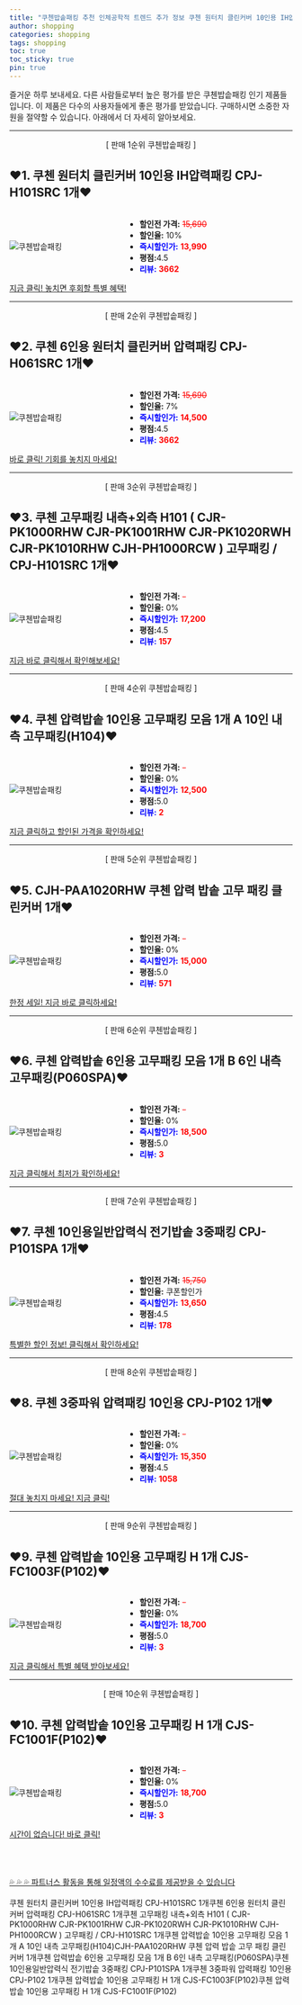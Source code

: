 ```yaml
---
title: "쿠첸밥솥패킹 추천 인체공학적 트렌드 추가 정보 쿠첸 원터치 클린커버 10인용 IH압력패킹"
author: shopping
categories: shopping
tags: shopping
toc: true
toc_sticky: true
pin: true
---
```

즐거운 하루 보내세요. 다른 사람들로부터 높은 평가를 받은 쿠첸밥솥패킹 인기 제품들입니다. 이 제품은 다수의 사용자들에게 좋은 평가를 받았습니다. 구매하시면 소중한 자원을 절약할 수 있습니다. 아래에서 더 자세히 알아보세요.

---
<p class="toplist" style="margin: 0 auto; display: block; width: fit-content;">[ 판매 1순위 쿠첸밥솥패킹 ]</p>

<h2><strong>❤️1. 쿠첸 원터치 클린커버 10인용 IH압력패킹 CPJ-H101SRC 1개❤️</strong></h2>

<div style="display: flex; align-items: center;">
    <div style="flex: 0.4;">
        <img src="https://thumbnail6.coupangcdn.com/thumbnails/remote/230x230ex/image/retail/images/2020/03/18/14/0/0119e2de-71f2-4d7a-8612-a769a7e931b2.jpg" alt="쿠첸밥솥패킹" style="max-width: 100%;">
    </div>
    <div style="flex: 0.6; margin-left: 10px;">
        <ul>
            <li><strong>할인전 가격:</strong> <del style="color: red;">15,690</del></li>
            <li><strong>할인율:</strong> 10%</li>
            <li><span style='color:blue'><strong>즉시할인가:</strong></span> <span style='color:red'><strong>13,990</strong></span></li>
            <li><strong>평점:</strong>4.5</li>
            <li><span style='color:blue'><strong>리뷰:</strong></span> <span style='color:red'><strong>3662</strong></span></li>
        </ul>
    </div>
</div>
<div class="center">
    <a href="https://William4Davisa.github.io?lptag=AF9450613&subid=githubio&pageKey=6809301569&traceid=V0-153&itemId=16103940184&vendorItemId=70388953838" class="myButton">
        지금 클릭! 놓치면 후회할 특별 혜택!
    </a>
</div>


---
<p class="toplist" style="margin: 0 auto; display: block; width: fit-content;">[ 판매 2순위 쿠첸밥솥패킹 ]</p>

<h2><strong>❤️2. 쿠첸 6인용 원터치 클린커버 압력패킹 CPJ-H061SRC 1개❤️</strong></h2>

<div style="display: flex; align-items: center;">
    <div style="flex: 0.4;">
        <img src="https://thumbnail6.coupangcdn.com/thumbnails/remote/230x230ex/image/retail/images/291637512445005-76b3c38b-8c07-4519-8419-2542876ba89c.jpg" alt="쿠첸밥솥패킹" style="max-width: 100%;">
    </div>
    <div style="flex: 0.6; margin-left: 10px;">
        <ul>
            <li><strong>할인전 가격:</strong> <del style="color: red;">15,690</del></li>
            <li><strong>할인율:</strong> 7%</li>
            <li><span style='color:blue'><strong>즉시할인가:</strong></span> <span style='color:red'><strong>14,500</strong></span></li>
            <li><strong>평점:</strong>4.5</li>
            <li><span style='color:blue'><strong>리뷰:</strong></span> <span style='color:red'><strong>3662</strong></span></li>
        </ul>
    </div>
</div>
<div class="center">
    <a href="https://William4Davisa.github.io?lptag=AF9450613&subid=githubio&pageKey=6809301569&traceid=V0-153&itemId=13339101922&vendorItemId=70986760481" class="myButton">
        바로 클릭! 기회를 놓치지 마세요!
    </a>
</div>


---
<p class="toplist" style="margin: 0 auto; display: block; width: fit-content;">[ 판매 3순위 쿠첸밥솥패킹 ]</p>

<h2><strong>❤️3. 쿠첸 고무패킹 내측+외측 H101 ( CJR-PK1000RHW CJR-PK1001RHW CJR-PK1020RWH CJR-PK1010RHW CJH-PH1000RCW ) 고무패킹 /  CPJ-H101SRC 1개❤️</strong></h2>

<div style="display: flex; align-items: center;">
    <div style="flex: 0.4;">
        <img src="https://thumbnail7.coupangcdn.com/thumbnails/remote/230x230ex/image/vendor_inventory/82f6/f6e7df337d344a322adbc4fd3c8e9c85bcba14d77fa2514db2905e9048a0.jpg" alt="쿠첸밥솥패킹" style="max-width: 100%;">
    </div>
    <div style="flex: 0.6; margin-left: 10px;">
        <ul>
            <li><strong>할인전 가격:</strong> <del style="color: red;">-</del></li>
            <li><strong>할인율:</strong> 0%</li>
            <li><span style='color:blue'><strong>즉시할인가:</strong></span> <span style='color:red'><strong>17,200</strong></span></li>
            <li><strong>평점:</strong>4.5</li>
            <li><span style='color:blue'><strong>리뷰:</strong></span> <span style='color:red'><strong>157</strong></span></li>
        </ul>
    </div>
</div>
<div class="center">
    <a href="https://William4Davisa.github.io?lptag=AF9450613&subid=githubio&pageKey=6437130640&traceid=V0-153&itemId=13918705024&vendorItemId=82917350774" class="myButton">
        지금 바로 클릭해서 확인해보세요!
    </a>
</div>


---
<p class="toplist" style="margin: 0 auto; display: block; width: fit-content;">[ 판매 4순위 쿠첸밥솥패킹 ]</p>

<h2><strong>❤️4. 쿠첸 압력밥솥 10인용 고무패킹 모음 1개 A 10인 내측 고무패킹(H104)❤️</strong></h2>

<div style="display: flex; align-items: center;">
    <div style="flex: 0.4;">
        <img src="https://thumbnail9.coupangcdn.com/thumbnails/remote/230x230ex/image/vendor_inventory/5cc8/67ac31962ee98d551642d2451bf1f6bcc48e377a720c62374b7ea456eeab.jpg" alt="쿠첸밥솥패킹" style="max-width: 100%;">
    </div>
    <div style="flex: 0.6; margin-left: 10px;">
        <ul>
            <li><strong>할인전 가격:</strong> <del style="color: red;">-</del></li>
            <li><strong>할인율:</strong> 0%</li>
            <li><span style='color:blue'><strong>즉시할인가:</strong></span> <span style='color:red'><strong>12,500</strong></span></li>
            <li><strong>평점:</strong>5.0</li>
            <li><span style='color:blue'><strong>리뷰:</strong></span> <span style='color:red'><strong>2</strong></span></li>
        </ul>
    </div>
</div>
<div class="center">
    <a href="https://William4Davisa.github.io?lptag=AF9450613&subid=githubio&pageKey=8184279821&traceid=V0-153&itemId=23404128289&vendorItemId=90431294706" class="myButton">
        지금 클릭하고 할인된 가격을 확인하세요!
    </a>
</div>


---
<p class="toplist" style="margin: 0 auto; display: block; width: fit-content;">[ 판매 5순위 쿠첸밥솥패킹 ]</p>

<h2><strong>❤️5. CJH-PAA1020RHW 쿠첸 압력 밥솥 고무 패킹 클린커버 1개❤️</strong></h2>

<div style="display: flex; align-items: center;">
    <div style="flex: 0.4;">
        <img src="https://thumbnail7.coupangcdn.com/thumbnails/remote/230x230ex/image/vendor_inventory/82f6/f6e7df337d344a322adbc4fd3c8e9c85bcba14d77fa2514db2905e9048a0.jpg" alt="쿠첸밥솥패킹" style="max-width: 100%;">
    </div>
    <div style="flex: 0.6; margin-left: 10px;">
        <ul>
            <li><strong>할인전 가격:</strong> <del style="color: red;">-</del></li>
            <li><strong>할인율:</strong> 0%</li>
            <li><span style='color:blue'><strong>즉시할인가:</strong></span> <span style='color:red'><strong>15,000</strong></span></li>
            <li><strong>평점:</strong>5.0</li>
            <li><span style='color:blue'><strong>리뷰:</strong></span> <span style='color:red'><strong>571</strong></span></li>
        </ul>
    </div>
</div>
<div class="center">
    <a href="https://William4Davisa.github.io?lptag=AF9450613&subid=githubio&pageKey=6059712971&traceid=V0-153&itemId=11137072603&vendorItemId=78671552605" class="myButton">
        한정 세일! 지금 바로 클릭하세요!
    </a>
</div>


---
<p class="toplist" style="margin: 0 auto; display: block; width: fit-content;">[ 판매 6순위 쿠첸밥솥패킹 ]</p>

<h2><strong>❤️6. 쿠첸 압력밥솥 6인용 고무패킹 모음 1개 B 6인 내측 고무패킹(P060SPA)❤️</strong></h2>

<div style="display: flex; align-items: center;">
    <div style="flex: 0.4;">
        <img src="https://thumbnail7.coupangcdn.com/thumbnails/remote/230x230ex/image/vendor_inventory/7fff/e00cf81da6b3b2bff00e08b4a60f016156e194b859b51ba1abc470fa0a09.jpg" alt="쿠첸밥솥패킹" style="max-width: 100%;">
    </div>
    <div style="flex: 0.6; margin-left: 10px;">
        <ul>
            <li><strong>할인전 가격:</strong> <del style="color: red;">-</del></li>
            <li><strong>할인율:</strong> 0%</li>
            <li><span style='color:blue'><strong>즉시할인가:</strong></span> <span style='color:red'><strong>18,500</strong></span></li>
            <li><strong>평점:</strong>5.0</li>
            <li><span style='color:blue'><strong>리뷰:</strong></span> <span style='color:red'><strong>3</strong></span></li>
        </ul>
    </div>
</div>
<div class="center">
    <a href="https://William4Davisa.github.io?lptag=AF9450613&subid=githubio&pageKey=8184292710&traceid=V0-153&itemId=23404179902&vendorItemId=90431346220" class="myButton">
        지금 클릭해서 최저가 확인하세요!
    </a>
</div>


---
<p class="toplist" style="margin: 0 auto; display: block; width: fit-content;">[ 판매 7순위 쿠첸밥솥패킹 ]</p>

<h2><strong>❤️7. 쿠첸 10인용일반압력식 전기밥솥 3중패킹 CPJ-P101SPA 1개❤️</strong></h2>

<div style="display: flex; align-items: center;">
    <div style="flex: 0.4;">
        <img src="https://thumbnail10.coupangcdn.com/thumbnails/remote/230x230ex/image/retail/images/2020/06/30/9/1/eebe8e3f-5dcb-43d8-84a0-5c3773365db0.jpg" alt="쿠첸밥솥패킹" style="max-width: 100%;">
    </div>
    <div style="flex: 0.6; margin-left: 10px;">
        <ul>
            <li><strong>할인전 가격:</strong> <del style="color: red;">15,750</del></li>
            <li><strong>할인율:</strong> 쿠폰할인가</li>
            <li><span style='color:blue'><strong>즉시할인가:</strong></span> <span style='color:red'><strong>13,650</strong></span></li>
            <li><strong>평점:</strong>4.5</li>
            <li><span style='color:blue'><strong>리뷰:</strong></span> <span style='color:red'><strong>178</strong></span></li>
        </ul>
    </div>
</div>
<div class="center">
    <a href="https://William4Davisa.github.io?lptag=AF9450613&subid=githubio&pageKey=1760505585&traceid=V0-153&itemId=2998499748&vendorItemId=70986760493" class="myButton">
        특별한 할인 정보! 클릭해서 확인하세요!
    </a>
</div>


---
<p class="toplist" style="margin: 0 auto; display: block; width: fit-content;">[ 판매 8순위 쿠첸밥솥패킹 ]</p>

<h2><strong>❤️8. 쿠첸 3중파워 압력패킹 10인용 CPJ-P102 1개❤️</strong></h2>

<div style="display: flex; align-items: center;">
    <div style="flex: 0.4;">
        <img src="https://thumbnail9.coupangcdn.com/thumbnails/remote/230x230ex/image/retail/images/298846642855135-19bddd76-2c01-4d85-8c21-d7712ba005a9.jpg" alt="쿠첸밥솥패킹" style="max-width: 100%;">
    </div>
    <div style="flex: 0.6; margin-left: 10px;">
        <ul>
            <li><strong>할인전 가격:</strong> <del style="color: red;">-</del></li>
            <li><strong>할인율:</strong> 0%</li>
            <li><span style='color:blue'><strong>즉시할인가:</strong></span> <span style='color:red'><strong>15,350</strong></span></li>
            <li><strong>평점:</strong>4.5</li>
            <li><span style='color:blue'><strong>리뷰:</strong></span> <span style='color:red'><strong>1058</strong></span></li>
        </ul>
    </div>
</div>
<div class="center">
    <a href="https://William4Davisa.github.io?lptag=AF9450613&subid=githubio&pageKey=6790293685&traceid=V0-153&itemId=360746661&vendorItemId=3877746496" class="myButton">
        절대 놓치지 마세요! 지금 클릭!
    </a>
</div>


---
<p class="toplist" style="margin: 0 auto; display: block; width: fit-content;">[ 판매 9순위 쿠첸밥솥패킹 ]</p>

<h2><strong>❤️9. 쿠첸 압력밥솥 10인용 고무패킹 H 1개 CJS-FC1003F(P102)❤️</strong></h2>

<div style="display: flex; align-items: center;">
    <div style="flex: 0.4;">
        <img src="https://thumbnail10.coupangcdn.com/thumbnails/remote/230x230ex/image/vendor_inventory/038d/ac8787d5c600e4eb699371b41354c0ab2941c24700e3a6f5a7c9b73b31f2.jpg" alt="쿠첸밥솥패킹" style="max-width: 100%;">
    </div>
    <div style="flex: 0.6; margin-left: 10px;">
        <ul>
            <li><strong>할인전 가격:</strong> <del style="color: red;">-</del></li>
            <li><strong>할인율:</strong> 0%</li>
            <li><span style='color:blue'><strong>즉시할인가:</strong></span> <span style='color:red'><strong>18,700</strong></span></li>
            <li><strong>평점:</strong>5.0</li>
            <li><span style='color:blue'><strong>리뷰:</strong></span> <span style='color:red'><strong>3</strong></span></li>
        </ul>
    </div>
</div>
<div class="center">
    <a href="https://William4Davisa.github.io?lptag=AF9450613&subid=githubio&pageKey=8171766678&traceid=V0-153&itemId=23342415976&vendorItemId=90373871764" class="myButton">
        지금 클릭해서 특별 혜택 받아보세요!
    </a>
</div>


---
<p class="toplist" style="margin: 0 auto; display: block; width: fit-content;">[ 판매 10순위 쿠첸밥솥패킹 ]</p>

<h2><strong>❤️10. 쿠첸 압력밥솥 10인용 고무패킹 H 1개 CJS-FC1001F(P102)❤️</strong></h2>

<div style="display: flex; align-items: center;">
    <div style="flex: 0.4;">
        <img src="https://thumbnail10.coupangcdn.com/thumbnails/remote/230x230ex/image/vendor_inventory/038d/ac8787d5c600e4eb699371b41354c0ab2941c24700e3a6f5a7c9b73b31f2.jpg" alt="쿠첸밥솥패킹" style="max-width: 100%;">
    </div>
    <div style="flex: 0.6; margin-left: 10px;">
        <ul>
            <li><strong>할인전 가격:</strong> <del style="color: red;">-</del></li>
            <li><strong>할인율:</strong> 0%</li>
            <li><span style='color:blue'><strong>즉시할인가:</strong></span> <span style='color:red'><strong>18,700</strong></span></li>
            <li><strong>평점:</strong>5.0</li>
            <li><span style='color:blue'><strong>리뷰:</strong></span> <span style='color:red'><strong>3</strong></span></li>
        </ul>
    </div>
</div>
<div class="center">
    <a href="https://William4Davisa.github.io?lptag=AF9450613&subid=githubio&pageKey=8171766678&traceid=V0-153&itemId=23342415977&vendorItemId=90373871781" class="myButton">
        시간이 없습니다! 바로 클릭!
    </a>
</div>

<br><br><br>[💦 💦 💦 파트너스 활동을 통해 일정액의 수수료를 제공받을 수 있습니다](https://link.coupang.com/a/bcpT2c)<br><br>쿠첸 원터치 클린커버 10인용 IH압력패킹 CPJ-H101SRC 1개쿠첸 6인용 원터치 클린커버 압력패킹 CPJ-H061SRC 1개쿠첸 고무패킹 내측+외측 H101 ( CJR-PK1000RHW CJR-PK1001RHW CJR-PK1020RWH CJR-PK1010RHW CJH-PH1000RCW ) 고무패킹 /  CPJ-H101SRC 1개쿠첸 압력밥솥 10인용 고무패킹 모음 1개 A 10인 내측 고무패킹(H104)CJH-PAA1020RHW 쿠첸 압력 밥솥 고무 패킹 클린커버 1개쿠첸 압력밥솥 6인용 고무패킹 모음 1개 B 6인 내측 고무패킹(P060SPA)쿠첸 10인용일반압력식 전기밥솥 3중패킹 CPJ-P101SPA 1개쿠첸 3중파워 압력패킹 10인용 CPJ-P102 1개쿠첸 압력밥솥 10인용 고무패킹 H 1개 CJS-FC1003F(P102)쿠첸 압력밥솥 10인용 고무패킹 H 1개 CJS-FC1001F(P102)